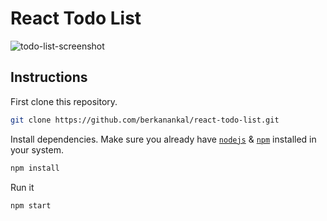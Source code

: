 # React Todo List

![todo-list-screenshot](https://user-images.githubusercontent.com/67144252/143577434-2aabcbd4-07ce-4b70-9890-da291be5d4ce.png)

## Instructions

First clone this repository.
```bash
git clone https://github.com/berkanankal/react-todo-list.git
```

Install dependencies. Make sure you already have [`nodejs`](https://nodejs.org/en/) & [`npm`](https://www.npmjs.com/) installed in your system.
```bash
npm install
```

Run it
```bash
npm start
```
